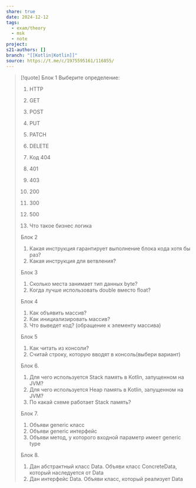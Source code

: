```yaml
---
share: true
date: 2024-12-12
tags:
  - exam/theory
  - msk
  - note
project: 
s21-authors: []
branch: "[[Kotlin|Kotlin]]"
source: https://t.me/c/1975595161/116855/
---
```


> [!quote] 
> Блок 1
> Выберите определение:
> 1. HTTP
> 2. GET
> 3. POST
> 4. PUT
> 5. PATCH
> 6. DELETE
> 7. Код 404
> 8. 401
> 9. 403
> 10. 200
> 11. 300
> 12. 500
> 
> 13. Что такое бизнес логика
> 
> Блок 2
> 1. Какая инструкция гарантирует выполнение блока кода хотя бы раз?
> 2. Какая инструкция для ветвления?
> 
> Блок 3
> 1. Сколько места занимает тип данных byte?
> 2. Когда лучше использовать double вместо float?
> 
> Блок 4
> 1. Как объявить массив?
> 2. Как инициализировать массив?
> 3. Что выведет код? (обращение к элементу массива)
> 
> Блок 5
> 1. Как читать из консоли?
> 2. Считай строку, которую вводят в консоль(выбери вариант)
> 
> Блок 6.
> 1. Для чего используется Stack память в Kotlin, запущенном на JVM?
> 2. Для чего используется Heap память в Kotlin, запущенном на JVM?
> 3. По какай схеме работает Stack память?
> 
> Блок 7.
> 1. Объяви generic класс
> 2. Объяви generic интерфейс
> 3. Объяви метод, у которого входной параметр имеет generic type
> 
> Блок 8.
> 1. Дан абстрактный класс Data. Объяви класс ConcreteData, который наследуется от Data
> 2. Дан интерфейс Data. Объяви класс, который реализует Data

